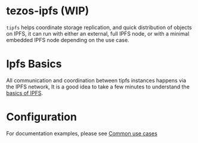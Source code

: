 # tezos-ipfs (WIP)

`tipfs` helps coordinate storage replication, and quick distribution of objects on IPFS,
it can run with either an external, full IPFS node, or with a minimal embedded IPFS node depending on the use case.
# Ipfs Basics
All communication and coordination between tipfs instances happens via the IPFS network, It is a good idea to take a few minutes
to understand the [basics of IPFS](./docs/ipfs_basics.md).

# Configuration
For documentation examples, please see [Common use cases](./docs/common_use.md)

